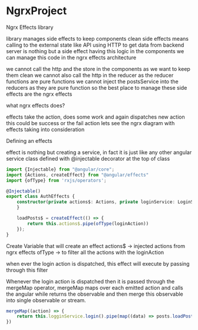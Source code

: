 # NgrxProject

Ngrx Effects library

library manages side effects to keep components clean
side effects means calling to the external state like API
using HTTP to get data from backend server is nothing but a side effect
having this logic in the components we can manage this code in the ngrx effects architecture


we cannot call the http and the store in the components as we want to keep them clean
we cannot also call the http in the reducer as the reducer functions are pure functions
we cannot inject the postsService into the reducers as they are pure function
so the best place to manage these side effects are the ngrx effects


what ngrx effects does?

effects take the action, does some work and again dispatches new action
this could be success or the fail action
lets see the ngrx diagram with effects taking into consideration


Defining an effects

effect is nothing but creating a service, in fact it is just like any other angular service class defined with @injectable decorator at the top of class

```typescript
import {Injectable} from "@angular/core";
import {Actions, createEffect} from "@angular/effects"
import {ofType} from 'rxjs/operators';

@Injectable()
export class AuthEffects {
	constructor(private actions$: Actions, private loginService: LoginService) {
	}

	loadPosts$ = createEffect(() => {
		return this.actions$.pipe(ofType(loginAction))
	});
}
```

Create Variable that will create an effect
actions$ -> injected actions from ngrx effects
ofType -> to filter all the actions with the loginAction

when ever the login action is dispatched, this effect will execute by passing through this filter

Whenever the login action is dispatched then it is passed through the mergeMap operator, mergeMap maps over each emitted action and calls the angular while returns the observable and then merge this observable into single observable or stream.

```typescript
mergeMap((action) => {
	return this.logginService.login().pipe(map((data) => posts.loadPostsSuccess({data})))
})
```
